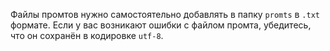 Файлы промтов нужно самостоятельно добавлять в папку `promts` в `.txt` формате. Если у вас возникают ошибки с файлом промта, убедитесь, что он сохранён в кодировке `utf-8`.

